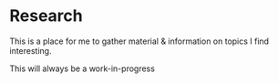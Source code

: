 # Research 

This is a place for me to gather material & information on topics I find interesting.

This will always be a work-in-progress

